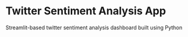 # Twitter Sentiment Analysis App
Streamlit-based twitter sentiment analysis dashboard built using Python
